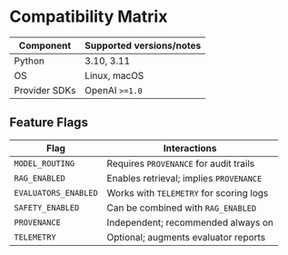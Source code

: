 # Compatibility Matrix

| Component          | Supported versions/notes |
| ------------------ | ------------------------ |
| Python             | 3.10, 3.11              |
| OS                 | Linux, macOS             |
| Provider SDKs      | OpenAI `>=1.0`          |

## Feature Flags

| Flag                 | Interactions |
| -------------------- | ------------ |
| `MODEL_ROUTING`       | Requires `PROVENANCE` for audit trails |
| `RAG_ENABLED`         | Enables retrieval; implies `PROVENANCE` |
| `EVALUATORS_ENABLED`  | Works with `TELEMETRY` for scoring logs |
| `SAFETY_ENABLED`      | Can be combined with `RAG_ENABLED` |
| `PROVENANCE`          | Independent; recommended always on |
| `TELEMETRY`           | Optional; augments evaluator reports |
